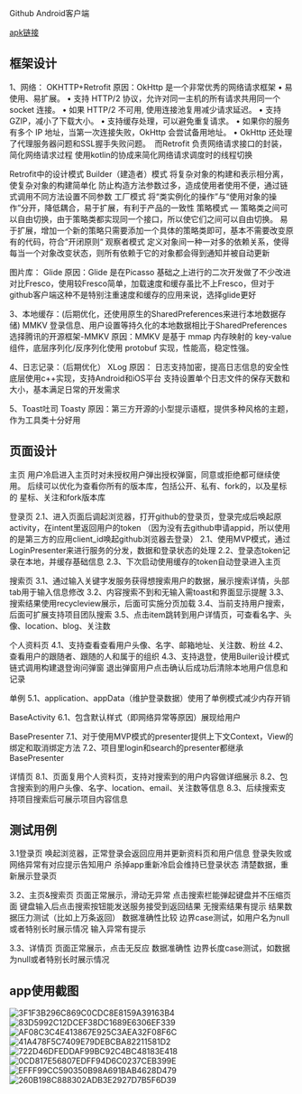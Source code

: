 Github Android客户端

[apk链接](https://github.com/CandyShoes/GithubClient/blob/main/app/release/app-release.apk)

## 框架设计
1、网络：
OKHTTP+Retrofit
原因：OkHttp 是一个非常优秀的网络请求框架
•  易使用、易扩展。
•  支持 HTTP/2 协议，允许对同一主机的所有请求共用同一个 socket 连接。
•  如果 HTTP/2 不可用, 使用连接池复用减少请求延迟。
•  支持 GZIP，减小了下载大小。
•  支持缓存处理，可以避免重复请求。
•  如果你的服务有多个 IP 地址，当第一次连接失败，OkHttp 会尝试备用地址。
•  OkHttp 还处理了代理服务器问题和SSL握手失败问题。
 而Retrofit 负责网络请求接口的封装，简化网络请求过程
使用kotlin的协成来简化网络请求调度时的线程切换


Retrofit中的设计模式
Builder（建造者）模式
将复杂对象的构建和表示相分离，使复杂对象的构建简单化
防止构造方法参数过多，造成使用者使用不便，通过链式调用不同方法设置不同参数
工厂模式
将“类实例化的操作”与“使用对象的操作”分开，降低耦合，易于扩展，有利于产品的一致性
策略模式
— 策略类之间可以自由切换，由于策略类都实现同一个接口，所以使它们之间可以自由切换。
易于扩展，增加一个新的策略只需要添加一个具体的策略类即可，基本不需要改变原有的代码，符合“开闭原则“
观察者模式
定义对象间一种一对多的依赖关系，使得每当一个对象改变状态，则所有依赖于它的对象都会得到通知并被自动更新

图片库：
Glide
原因：Glide 是在Picasso 基础之上进行的二次开发做了不少改进
对比Fresco，使用较Fresco简单，加载速度和缓存虽比不上Fresco，但对于github客户端这种不是特别注重速度和缓存的应用来说，选择glide更好

3、本地缓存：(后期优化，还使用原生的SharedPreferences来进行本地数据存储)
MMKV
登录信息、用户设置等持久化的本地数据相比于SharedPreferences选择腾讯的开源框架-MMKV
原因：MMKV 是基于 mmap 内存映射的 key-value 组件，底层序列化/反序列化使用 protobuf 实现，性能高，稳定性强。


4、日志记录：（后期优化）
XLog
原因：
日志支持加密，提高日志信息的安全性
底层使用c++实现，支持Android和iOS平台
支持设置单个日志文件的保存天数和大小，基本满足日常的开发需求

5、Toast吐司
Toasty
原因：第三方开源的小型提示语框，提供多种风格的主题，作为工具类十分好用


## 页面设计
主页
用户冷启进入主页时对未授权用户弹出授权弹窗，同意或拒绝都可继续使用。
后续可以优化为查看你所有的版本库，包括公开、私有、fork的，以及星标的
星标、关注和fork版本库


登录页
2.1、进入页面后调起浏览器，打开github的登录页，登录完成后唤起原activity，在intent里返回用户的token
（因为没有去github申请appid，所以使用的是第三方的应用client_id唤起github浏览器去登录）
2.1、使用MVP模式，通过LoginPresenter来进行服务的分发，数据和登录状态的处理
2.2、登录态token记录在本地，并缓存基础信息
2.3、下次启动使用缓存的token自动登录进入主页

搜索页
3.1、通过输入关键字发服务获得想搜索用户的数据，展示搜索详情，头部tab用于输入信息修改
3.2、内容搜索不到和无输入需toast和界面显示提醒
3.3、搜索结果使用recycleview展示，后面可实施分页加载
3.4、当前支持用户搜索，后面可扩展支持项目团队搜索
3.5、点击item跳转到用户详情页，可查看名字、头像、location、blog、关注数

个人资料页
4.1、支持查看查看用户头像、名字、邮箱地址、关注数、粉丝
4.2、查看用户的跟随者、跟随的人和属于的组织
4.3、支持退登，使用Builer设计模式链式调用构建退登询问弹窗
退出弹窗用户点击确认后成功后清除本地用户信息和记录

单例
5.1、application、appData（维护登录数据）使用了单例模式减少内存开销

BaseActivity
6.1、包含默认样式（即网络异常等原因）展现给用户

BasePresenter
7.1、对于使用MVP模式的presenter提供上下文Context，View的绑定和取消绑定方法
7.2、项目里login和search的presenter都继承BasePresenter

详情页
8.1、页面复用个人资料页，支持对搜索到的用户内容做详细展示
8.2、包含搜索到的用户头像、名字、location、email、关注数等信息
8.3、后续搜索支持项目搜索后可展示项目内容信息


## 测试用例
3.1登录页
唤起浏览器，正常登录会返回应用并更新资料页和用户信息
登录失败或网络异常有对应提示告知用户
杀掉app重新冷启会维持已登录状态
清楚数据，重新展示登录页

3.2、主页&搜索页
页面正常展示，滑动无异常
点击搜索栏能弹起键盘并不压缩页面
键盘输入后点击搜索按钮能发送服务接受到返回结果
无搜索结果有提示
结果数据压力测试（比如上万条返回）
数据准确性比较
边界case测试，如用户名为null或者特别长时展示情况
输入异常有提示

3.3、详情页
页面正常展示，点击无反应
数据准确性
边界长度case测试，如数据为null或者特别长时展示情况

## app使用截图
![3F1F3B296C869C0CDC8E8159A39163B4](https://user-images.githubusercontent.com/22748106/182506916-e31d2f19-6b79-4662-928f-74fc06de60c7.jpg)
![83D5992C12DCEF38DC1689E6306EF339](https://user-images.githubusercontent.com/22748106/182506939-c735594a-ad3c-4281-8bc0-01a8fc641bdc.jpg)
![AF08C3C4E413867E925C3AEA32F08F6C](https://user-images.githubusercontent.com/22748106/182506955-72de73a6-4cbc-4f77-9dea-e6eb11c0f2fb.jpg)
![41A478F5C7409E79DEBCBA82211581D2](https://user-images.githubusercontent.com/22748106/182506970-19958151-cb81-402f-a4b2-98f1f3180e3d.jpg)
![722D46DFEDDAF99BC92C4BC48183E418](https://user-images.githubusercontent.com/22748106/182507005-a369d804-0c16-4ddc-acc9-5f715de0cdb9.jpg)
![0CD817E56807EDFF94D6C0237CEB399E](https://user-images.githubusercontent.com/22748106/182507030-04142f27-c5d3-4792-9463-09bb1ae5d4ce.jpg)
![EFFF99CC590350B98A691BAB4628D479](https://user-images.githubusercontent.com/22748106/182507051-65c9588f-2a28-4e0c-bd1e-5e189e1e1032.jpg)
![260B198C888302ADB3E2927D7B5F6D39](https://user-images.githubusercontent.com/22748106/182507172-daa4d8b9-5414-4203-8882-05f823f7e395.jpg)
